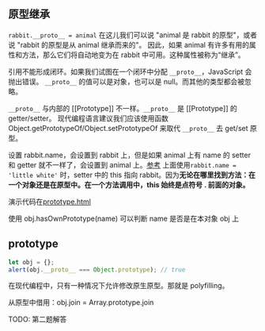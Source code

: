 

## 原型继承
`rabbit.__proto__ = animal`
在这儿我们可以说 "animal 是 rabbit 的原型"，或者说 "rabbit 的原型是从 animal 继承而来的"。
因此，如果 animal 有许多有用的属性和方法，那么它们将自动地变为在 rabbit 中可用。这种属性被称为“继承”。

引用不能形成闭环。如果我们试图在一个闭环中分配 `__proto__`，JavaScript 会抛出错误。
`__proto__` 的值可以是对象，也可以是 null。而其他的类型都会被忽略。

`__proto__` 与内部的 [[Prototype]] 不一样。`__proto__` 是 [[Prototype]] 的 getter/setter。
现代编程语言建议我们应该使用函数 Object.getPrototypeOf/Object.setPrototypeOf 来取代 `__proto__` 去 get/set 原型。

设置 rabbit.name，会设置到 rabbit 上，但是如果 animal 上有 name 的 setter 和 getter 就不一样了，会设置到 animal 上。[参考](https://zh.javascript.info/prototype-inheritance#xie-ru-bu-shi-yong-yuan-xing)
上面使用`rabbit.name = 'little white'` 时，setter 中的 this 指向 rabbit。因为**无论在哪里找到方法：在一个对象还是在原型中。在一个方法调用中，this 始终是点符号 . 前面的对象。**

演示代码在[prototype.html](./prototype.html)

使用 obj.hasOwnPrototype(name) 可以判断 name 是否是在本对象 obj 上

## prototype

```js
let obj = {};
alert(obj.__proto__ === Object.prototype); // true
```

在现代编程中，只有一种情况下允许修改原生原型。那就是 polyfilling。

从原型中借用：obj.join = Array.prototype.join

TODO: 第二题解答